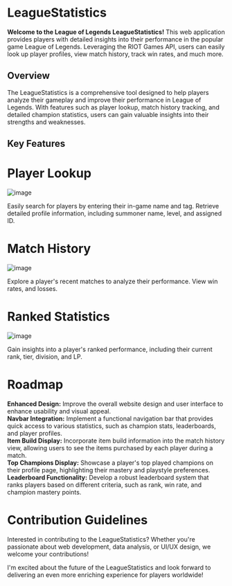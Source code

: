 # **LeagueStatistics**

**Welcome to the League of Legends LeagueStatistics!** This web application provides players with detailed insights into their performance in the popular game League of Legends. Leveraging the RIOT Games API, users can easily look up player profiles, view match history, track win rates, and much more.

## Overview
The LeagueStatistics is a comprehensive tool designed to help players analyze their gameplay and improve their performance in League of Legends. With features such as player lookup, match history tracking, and detailed champion statistics, users can gain valuable insights into their strengths and weaknesses.

## **Key Features**

# **Player Lookup**

![image](https://github.com/deividasdul/opgg/assets/145572945/4df96700-6db2-4c91-b8ff-689a8fee1b27)

Easily search for players by entering their in-game name and tag. Retrieve detailed profile information, including summoner name, level, and assigned ID.

# **Match History**

![image](https://github.com/deividasdul/opgg/assets/145572945/22200995-ffac-4a60-b2c4-53438c79430e)

Explore a player's recent matches to analyze their performance. View win rates, and losses.

# **Ranked Statistics**

![image](https://github.com/deividasdul/opgg/assets/145572945/a822113a-9212-4078-be7e-c74950f81595)

Gain insights into a player's ranked performance, including their current rank, tier, division, and LP.

# **Roadmap**

**Enhanced Design:** Improve the overall website design and user interface to enhance usability and visual appeal.  
**Navbar Integration:** Implement a functional navigation bar that provides quick access to various statistics, such as champion stats, leaderboards, and player profiles.  
**Item Build Display:** Incorporate item build information into the match history view, allowing users to see the items purchased by each player during a match.  
**Top Champions Display:** Showcase a player's top played champions on their profile page, highlighting their mastery and playstyle preferences.  
**Leaderboard Functionality:** Develop a robust leaderboard system that ranks players based on different criteria, such as rank, win rate, and champion mastery points.


# **Contribution Guidelines**

Interested in contributing to the LeagueStatistics? Whether you're passionate about web development, data analysis, or UI/UX design, we welcome your contributions!

I'm excited about the future of the LeagueStatistics and look forward to delivering an even more enriching experience for players worldwide!
